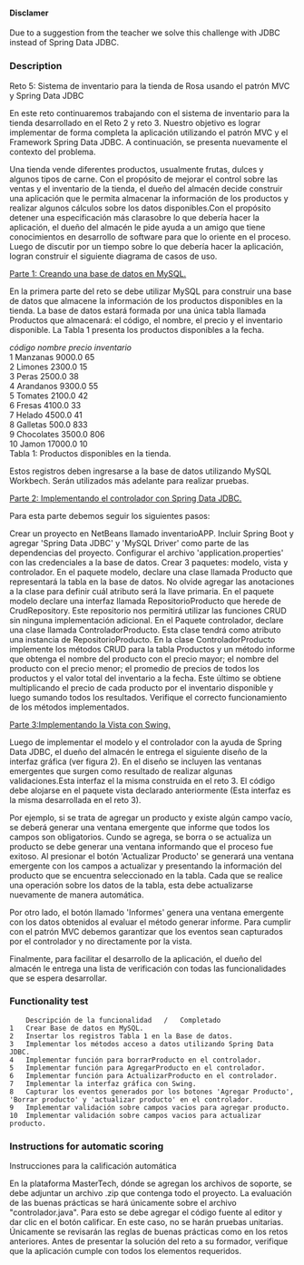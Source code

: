 #### Disclamer
Due to a suggestion from the teacher we solve this challenge with JDBC instead of Spring Data JDBC.
### Description
Reto 5: Sistema de inventario para la tienda de Rosa usando el patrón MVC y Spring Data JDBC

En este reto continuaremos trabajando con el sistema de inventario para la tienda desarrollado en el Reto 2 y reto 3. Nuestro objetivo es lograr implementar de forma completa la aplicación utilizando el patrón MVC y el Framework Spring Data JDBC. A continuación, se presenta nuevamente el contexto del problema.

Una tienda vende diferentes productos, usualmente frutas, dulces y algunos tipos de carne. Con el propósito de mejorar el control sobre las ventas y el inventario de la tienda, el dueño del almacén decide construir una aplicación que le permita almacenar la información de los productos y realizar algunos cálculos sobre los datos disponibles.Con el propósito detener una especificación más clarasobre lo que debería hacer la aplicación, el dueño del almacén le pide ayuda a un amigo que tiene conocimientos en desarrollo de software para que lo oriente en el proceso. Luego de discutir por un tiempo sobre lo que debería hacer la aplicación, logran construir el siguiente diagrama de casos de uso.

[Parte 1: Creando una base de datos en MySQL.](/Programming_Basics/Challenge5/reto5.mwb)

En la primera parte del reto se debe utilizar MySQL para construir una base de datos que almacene la información de los productos disponibles en la tienda. La base de datos estará formada por una única tabla llamada Productos que almacenará: el código, el nombre, el precio y el inventario disponible. La Tabla 1 presenta los productos disponibles a la fecha.

*código*	*nombre*	*precio*	*inventario*<br>
1	Manzanas	9000.0	65<br>
2	Limones	2300.0	15<br>
3	Peras	2500.0	38<br>
4	Arandanos	9300.0	55<br>
5	Tomates	2100.0	42<br>
6	Fresas	4100.0	33<br>
7	Helado	4500.0	41<br>
8	Galletas	500.0	833<br>
9	Chocolates	3500.0	806<br>
10	Jamon	17000.0	10<br>
Tabla 1: Productos disponibles en la tienda.


Estos registros deben ingresarse a la base de datos utilizando MySQL Workbech. Serán utilizados más adelante para realizar pruebas.

[Parte 2: Implementando el controlador con Spring Data JDBC.](/Programming_Basics/Challenge5/src)

Para esta parte debemos seguir los siguientes pasos:

Crear un proyecto en NetBeans llamado inventarioAPP.
Incluir Spring Boot y agregar 'Spring Data JDBC' y 'MySQL Driver' como parte de las dependencias del proyecto.
Configurar el archivo 'application.properties' con las credenciales a la base de datos.
Crear 3 paquetes: modelo, vista y controlador.
En el paquete modelo, declare una clase llamada Producto que representará la tabla en la base de datos. No olvide agregar las anotaciones a la clase para definir cuál atributo será la llave primaria.
En el paquete modelo declare una interfaz llamada RepositorioProducto que herede de CrudRepository. Este repositorio nos permitirá utilizar las funciones CRUD sin ninguna implementación adicional.
En el Paquete controlador, declare una clase llamada ControladorProducto. Esta clase tendrá como atributo una instancia de RepositorioProducto.
En la clase ControladorProducto implemente los métodos CRUD para la tabla Productos y un método informe que obtenga el nombre del producto con el precio mayor; el nombre del producto con el precio menor; el promedio de precios de todos los productos y el valor total del inventario a la fecha. Este último se obtiene multiplicando el precio de cada producto por el inventario disponible y luego sumando todos los resultados.
Verifique el correcto funcionamiento de los métodos implementados.

[Parte 3:Implementando la Vista con Swing.](/Programming_Basics/Challenge5/src/view)

Luego de implementar el modelo y el controlador con la ayuda de Spring Data JDBC, el dueño del almacén le entrega el siguiente diseño de la interfaz gráfica (ver figura 2). En el diseño se incluyen las ventanas emergentes que surgen como resultado de realizar algunas validaciones.Esta interfaz el la misma construida en el reto 3. El código debe alojarse en el paquete vista declarado anteriormente (Esta interfaz es la misma desarrollada en el reto 3).

Por ejemplo, si se trata de agregar un producto y existe algún campo vacío, se deberá generar una ventana emergente que informe que todos los campos son obligatorios. Cundo se agrega, se borra o se actualiza un producto se debe generar una ventana informando que el proceso fue exitoso. Al presionar el botón 'Actualizar Producto' se generará una ventana emergente con los campos a actualizar y presentando la información del producto que se encuentra seleccionado en la tabla. Cada que se realice una operación sobre los datos de la tabla, esta debe actualizarse nuevamente de manera automática.

Por otro lado, el botón llamado 'Informes' genera una ventana emergente con los datos obtenidos al evaluar el método generar informe. Para cumplir con el patrón MVC debemos garantizar que los eventos sean capturados por el controlador y no directamente por la vista.

Finalmente, para facilitar el desarrollo de la aplicación, el dueño del almacén le entrega una lista de verificación con todas las funcionalidades que se espera desarrollar.

### Functionality test

        Descripción de la funcionalidad   /   Completado
    1	Crear Base de datos en MySQL.
    2	Insertar los registros Tabla 1 en la Base de datos.
    3	Implementar los métodos acceso a datos utilizando Spring Data JDBC.
    4	Implementar función para borrarProducto en el controlador.
    5	Implementar función para AgregarProducto en el controlador.
    6	Implementar función para ActualizarProducto en el controlador.
    7	Implementar la interfaz gráfica con Swing.
    8	Capturar los eventos generados por los botones 'Agregar Producto', 'Borrar producto' y 'actualizar producto' en el controlador.
    9	Implementar validación sobre campos vacios para agregar producto.
    10	Implementar validación sobre campos vacios para actualizar producto.

### Instructions for automatic scoring
Instrucciones para la calificación automática

En la plataforma MasterTech, dónde se agregan los archivos de soporte, se debe adjuntar un archivo .zip que contenga todo el proyecto.
La evaluación de las buenas prácticas se hará únicamente sobre el archivo "controlador.java". Para esto se debe agregar el código fuente al editor y dar clic en el botón calificar. En este caso, no se harán pruebas unitarias. Únicamente se revisarán las reglas de buenas prácticas como en los retos anteriores.
Antes de presentar la solución del reto a su formador, verifique que la aplicación cumple con todos los elementos requeridos.
